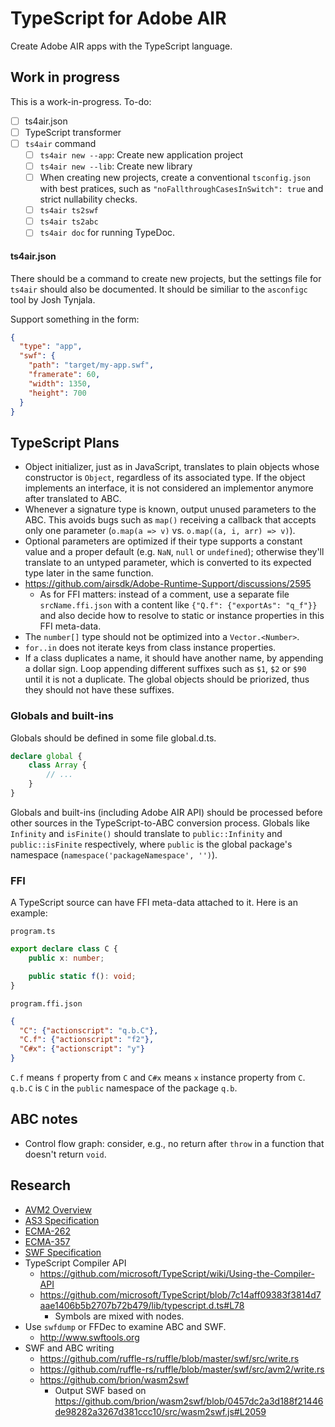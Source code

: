 # TypeScript for Adobe AIR

Create Adobe AIR apps with the TypeScript language.

## Work in progress

This is a work-in-progress. To-do:

- [ ] ts4air.json
- [ ] TypeScript transformer
- [ ] `ts4air` command
  - [ ] `ts4air new --app`: Create new application project
  - [ ] `ts4air new --lib`: Create new library
  - [ ] When creating new projects, create a conventional `tsconfig.json` with best pratices, such as `"noFallthroughCasesInSwitch": true` and strict nullability checks.
  - [ ] `ts4air ts2swf`
  - [ ] `ts4air ts2abc`
  - [ ] `ts4air doc` for running TypeDoc.

#### ts4air.json

There should be a command to create new projects, but the settings file for `ts4air`
should also be documented. It should be similiar to the `asconfigc` tool by Josh Tynjala.

Support something in the form:

```json
{
  "type": "app",
  "swf": {
    "path": "target/my-app.swf",
    "framerate": 60,
    "width": 1350,
    "height": 700
  }
}
```

## TypeScript Plans

- Object initializer, just as in JavaScript, translates to plain objects whose constructor is `Object`, regardless of its associated type. If the object implements an interface, it is not considered an implementor anymore after translated to ABC.
- Whenever a signature type is known, output unused parameters to the ABC. This avoids bugs such as `map()` receiving a callback that accepts only one parameter (`o.map(a => v)` vs. `o.map((a, i, arr) => v)`).
- Optional parameters are optimized if their type supports a constant value and a proper default (e.g. `NaN`, `null` or `undefined`); otherwise they'll translate to an untyped parameter, which is converted to its expected type later in the same function.
- https://github.com/airsdk/Adobe-Runtime-Support/discussions/2595
  - As for FFI matters: instead of a comment, use a separate file `srcName.ffi.json` with a content like `{"Q.f": {"exportAs": "q_f"}}` and also decide how to resolve to static or instance properties in this FFI meta-data.
- The `number[]` type should not be optimized into a `Vector.<Number>`.
- `for..in` does not iterate keys from class instance properties.
- If a class duplicates a name, it should have another name, by appending a dollar sign. Loop appending different suffixes such as `$1`, `$2` or `$90` until it is not a duplicate. The global objects should be priorized, thus they should not have these suffixes.

### Globals and built-ins

Globals should be defined in some file global.d.ts.

```typescript
declare global {
    class Array {
        // ...
    }
}
```

Globals and built-ins (including Adobe AIR API) should be processed before other sources in the TypeScript-to-ABC conversion process. Globals like `Infinity` and `isFinite()` should translate to `public::Infinity` and `public::isFinite` respectively, where `public` is the global package's namespace (`namespace('packageNamespace', '')`).

### FFI

A TypeScript source can have FFI meta-data attached to it. Here is an example:

`program.ts`

```typescript
export declare class C {
    public x: number;

    public static f(): void;
}
```

`program.ffi.json`

```json
{
  "C": {"actionscript": "q.b.C"},
  "C.f": {"actionscript": "f2"},
  "C#x": {"actionscript": "y"}
}
```

`C.f` means `f` property from `C` and `C#x` means `x` instance property from `C`. `q.b.C` is `C` in the `public` namespace of the package `q.b`.

## ABC notes

- Control flow graph: consider, e.g., no return after `throw` in a function that doesn't return `void`.

## Research

- [AVM2 Overview](https://web.archive.org/web/20211021025012/https://jmendeth.com/snapshot/4d9475cfb10af8142e331551dc9b91e1217dc8c6/media/2014-05-17-reverse-engineering-flash/avm2overview.pdf)
- [AS3 Specification](research/ActionScript%203%20Language%20Specification.pdf)
- [ECMA-262](research/ECMA-262_3rd_edition_december_1999.pdf)
- [ECMA-357](research/ECMA-357_2nd_edition_december_2005.pdf)
- [SWF Specification](research/swf-spec-19.pdf)
- TypeScript Compiler API
  - https://github.com/microsoft/TypeScript/wiki/Using-the-Compiler-API
  - https://github.com/microsoft/TypeScript/blob/7c14aff09383f3814d7aae1406b5b2707b72b479/lib/typescript.d.ts#L78
    - Symbols are mixed with nodes.
- Use `swfdump` or FFDec to examine ABC and SWF.
  - http://www.swftools.org
- SWF and ABC writing
  - https://github.com/ruffle-rs/ruffle/blob/master/swf/src/write.rs
  - https://github.com/ruffle-rs/ruffle/blob/master/swf/src/avm2/write.rs
  - https://github.com/brion/wasm2swf
    - Output SWF based on https://github.com/brion/wasm2swf/blob/0457dc2a3d188f21446de98282a3267d381ccc10/src/wasm2swf.js#L2059